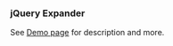 ### jQuery Expander

See [Demo page](http://petpen.github.com/jQuery-Expander/) for description and more.